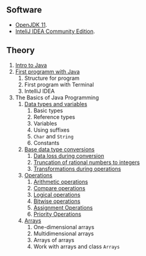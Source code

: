 ## Software
- [OpenJDK 11](https://openjdk.java.net/).
- [InteliJ IDEA Community Edition](https://www.jetbrains.com).

## Theory

1. [Intro to Java](https://github.com/rakavets/javase/wiki/Intro-to-Java)
2. [First programm with Java](https://github.com/rakavets/javase/wiki/First-program-with-Java)
    1. Structure for program
    2. First program with Terminal
    3. IntelliJ IDEA
3. The Basics of Java Programming
    1. [Data types and variables](https://github.com/rakavets/javase/wiki/Data-types-and-variables)
        1. Basic types
        2. Reference types
        3. Variables
        4. Using suffixes
        5. `Char` and `String`
        6. Constants
    1. [Base data type conversions](Base-data-type-conversions)
        1. [Data loss during conversion](Base-data-type-conversions#Потеря-данных-при-преобразовании)
        2. [Truncation of rational numbers to integers](Base-data-type-conversions#Усечение-рациональных-чисел-до-целых)
        3. [Transformations during operations](Base-data-type-conversions#Преобразования-при-операциях)
    1. [Operations](https://github.com/rakavets/javase/wiki/Operations)
        1. [Arithmetic operations](Operations#Арифметические-операции)
        2. [Compare operations](Operations#Операции-сравнения)
        3. [Logical operations](Operations#Логические-операции)
        4. [Bitwise operations](Operations#Побитовые-операции)
        5. [Assignment Operations](Operations#Операции-присваивания)
        6. [Priority Operations](Operations#Приоритет-операций)
    1. [Arrays](https://github.com/rakavets/javase/wiki/Arrays)
        1. One-dimensional arrays
        2. Multidimensional arrays
        3. Arrays of arrays
        4. Work with arrays and class `Arrays`
 